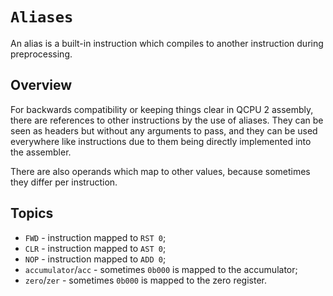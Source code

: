 # `Aliases`

An alias is a built-in instruction which compiles to another instruction during preprocessing.

## Overview

For backwards compatibility or keeping things clear in QCPU 2 assembly, there are references to other instructions by the use of aliases. They can be seen as headers but without any arguments to pass, and they can be used everywhere like instructions due to them being directly implemented into the assembler.

There are also operands which map to other values, because sometimes they differ per instruction.

## Topics

* `FWD` - instruction mapped to `RST 0`;
* `CLR` - instruction mapped to `AST 0`;
* `NOP` - instruction mapped to `ADD 0`;
* `accumulator`/`acc` - sometimes `0b000` is mapped to the accumulator;
* `zero`/`zer` - sometimes `0b000` is mapped to the zero register.
